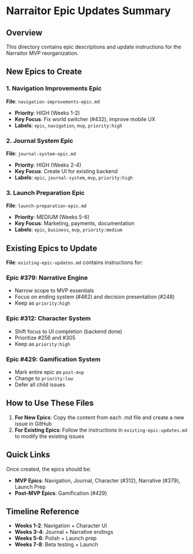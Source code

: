 # Narraitor Epic Updates Summary

## Overview
This directory contains epic descriptions and update instructions for the Narraitor MVP reorganization.

## New Epics to Create

### 1. Navigation Improvements Epic
**File**: `navigation-improvements-epic.md`
- **Priority**: HIGH (Weeks 1-2)
- **Key Focus**: Fix world switcher (#432), improve mobile UX
- **Labels**: `epic`, `navigation`, `mvp`, `priority:high`

### 2. Journal System Epic  
**File**: `journal-system-epic.md`
- **Priority**: HIGH (Weeks 2-4)
- **Key Focus**: Create UI for existing backend
- **Labels**: `epic`, `journal-system`, `mvp`, `priority:high`

### 3. Launch Preparation Epic
**File**: `launch-preparation-epic.md`
- **Priority**: MEDIUM (Weeks 5-6)
- **Key Focus**: Marketing, payments, documentation
- **Labels**: `epic`, `business`, `mvp`, `priority:medium`

## Existing Epics to Update

**File**: `existing-epic-updates.md` contains instructions for:

### Epic #379: Narrative Engine
- Narrow scope to MVP essentials
- Focus on ending system (#462) and decision presentation (#248)
- Keep as `priority:high`

### Epic #312: Character System
- Shift focus to UI completion (backend done)
- Prioritize #256 and #305
- Keep as `priority:high`

### Epic #429: Gamification System
- Mark entire epic as `post-mvp`
- Change to `priority:low`
- Defer all child issues

## How to Use These Files

1. **For New Epics**: Copy the content from each .md file and create a new issue in GitHub
2. **For Existing Epics**: Follow the instructions in `existing-epic-updates.md` to modify the existing issues

## Quick Links
Once created, the epics should be:
- **MVP Epics**: Navigation, Journal, Character (#312), Narrative (#379), Launch Prep
- **Post-MVP Epics**: Gamification (#429)

## Timeline Reference
- **Weeks 1-2**: Navigation + Character UI
- **Weeks 3-4**: Journal + Narrative endings
- **Weeks 5-6**: Polish + Launch prep
- **Weeks 7-8**: Beta testing + Launch